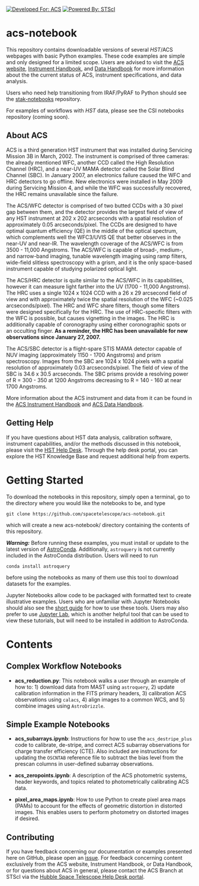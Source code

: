 [![Developed For: ACS](https://img.shields.io/badge/developed%20for-ACS-orange.svg?style=flat)](http://www.stsci.edu/hst/acs) [![Powered By: STScI](https://img.shields.io/badge/powered%20by-STScI-blue.svg?colorA=707170&colorB=3e8ddd&style=flat)](http://www.stsci.edu/)

# acs-notebook

This repository contains downloadable versions of several *HST*/ACS webpages with basic Python examples. These code examples are simple and only designed for a limited scope. Users are advised to visit the [ACS website](http://www.stsci.edu/hst/acs), [Instrument Handbook](http://www.stsci.edu/hst/acs/documents/handbooks/current/cover.html), and [Data Handbook](http://www.stsci.edu/hst/acs/documents/handbooks/currentDHB/acs_cover.html) for more information about the the current status of ACS, instrument specifications, and data analysis.

Users who need help transitioning from IRAF/PyRAF to Python should see the [stak-notebooks](https://github.com/spacetelescope/stak-notebooks) repository. 

For examples of workflows with *HST* data, please see the CSI notebooks repository (coming soon).

## About ACS

ACS is a third generation HST instrument that was installed during Servicing Mission 3B in March, 2002. The instrument is comprised of three cameras: the already mentioned WFC, another CCD called the High Resolution Channel (HRC), and a near-UV MAMA detector called the Solar Blind Channel (SBC). In January 2007, an electronics failure caused the WFC and HRC detectors to go offline. New electronics were installed in May 2009 during Servicing Mission 4, and while the WFC was successfully recovered, the HRC remains unavailable since the failure.

The ACS/WFC detector is comprised of two butted CCDs with a 30 pixel gap between them, and the detector provides the largest field of view of any HST instrument at 202 x 202 arcseconds with a spatial resolution of approximately 0.05 arcseconds/pixel. The CCDs are designed to have optimal quantum efficiency (QE) in the middle of the optical spectrum, which complements well the WFC3/UVIS QE that better observes in the near-UV and near-IR. The wavelength coverage of the ACS/WFC is from 3500 - 11,000 Angstroms. The ACS/WFC is capable of broad-, medium-, and narrow-band imaging, tunable wavelength imaging using ramp filters, wide-field slitless spectroscopy with a grism, and it is the only space-based instrument capable of studying polarized optical light.

The ACS/HRC detector is quite similar to the ACS/WFC in its capabilities, however it can measure light farther into the UV (1700 - 11,000 Angstroms). The HRC uses a single 1024 x 1024 CCD with a 26 x 29 arcsecond field of view and with approximately twice the spatial resolution of the WFC (~0.025 arcseconds/pixel). The HRC and WFC share filters, though some filters were designed specifically for the HRC. The use of HRC-specific filters with the WFC is possible, but causes vignetting in the images. The HRC is additionally capable of coronography using either coronographic spots or an occulting finger. **As a reminder, the HRC has been unavailable for new observations since January 27, 2007.**

The ACS/SBC detector is a flight-spare STIS MAMA detector capable of NUV imaging (approximately 1150 - 1700 Angstroms) and prism spectroscopy. Images from the SBC are 1024 x 1024 pixels with a spatial resolution of approximately 0.03 arcseconds/pixel. The field of view of the SBC is 34.6 x 30.5 arcseconds. The SBC prisms provide a resolving power of R = 300 - 350 at 1200 Angstroms decreasing to R = 140 - 160 at near 1700 Angstroms.

More information about the ACS instrument and data from it can be found in the [ACS Instrument Handbook](http://www.stsci.edu/hst/acs/documents/handbooks/current/cover.html) and [ACS Data Handbook](http://www.stsci.edu/hst/acs/documents/handbooks/currentDHB/acs_cover.html).

## Getting Help

If you have questions about HST data analysis, calibration software, instrument capabilities, and/or the methods discussed in this notebook, please visit the [HST Help Desk](http://hsthelp.stsci.edu). Through the help desk portal, you can explore the HST Knowledge Base and request additional help from experts.

# Getting Started

To download the notebooks in this repository, simply open a terminal, go to the directory where you would like the notebooks to be, and type
```
git clone https://github.com/spacetelescope/acs-notebook.git
```
which will create a new acs-notebook/ directory containing the contents of this repository.
 
___Warning:___ Before running these examples, you must install or update to the latest version of [AstroConda](https://astroconda.readthedocs.io/en/latest/). Additionally, `astroquery` is not currently included in the AstroConda distribution. Users will need to run
```
conda install astroquery
```
before using the notebooks as many of them use this tool to download datasets for the examples.

Jupyter Notebooks allow code to be packaged with formatted text to create illustrative examples. Users who are unfamiliar with Jupyter Notebooks should also see the [short guide](https://jupyter-notebook-beginner-guide.readthedocs.io/en/latest/) for how to use these tools. Users may also prefer to use [Jupyter Lab](http://jupyterlab.readthedocs.io/en/stable/), which is another helpful tool that can be used to view these tutorials, but will need to be installed in addition to AstroConda.

# Contents

## Complex Workflow Notebooks

* **acs_reduction.py**: This notebook walks a user through an example of how to: 1) download data from MAST using `astroquery`, 2) update calibration information in the FITS primary headers, 3) calibration ACS observations using `calacs`, 4) align images to a common WCS, and 5) combine images using `AstroDrizzle`.

## Simple Example Notebooks


* **acs_subarrays.ipynb**: Instructions for how to use the `acs_destripe_plus` code to calibrate, de-stripe, and correct ACS subarray observations for charge transfer efficiency (CTE). Also included are instructions for updating the `OSCNTAB` reference file to subtract the bias level from the prescan columns in user-defined subarray observations.


* **acs_zeropoints.ipynb**: A description of the ACS photometric systems, header keywords, and topics related to photometrically calibrating ACS data. 


* **pixel_area_maps.ipynb**: How to use Python to create pixel area maps (PAMs) to account for the effects of geometric distortion in distorted images. This enables users to perform photometry on distorted images if desired.

## Contributing

If you have feedback concerning our documentation or examples presented here on GitHub, please open an [issue](https://github.com/spacetelescope/acs-notebook/issues). For feedback concerning content exclusively from the ACS website, Instrument Handbook, or Data Handbook, or for questions about ACS in general, please contact the ACS Branch at STScI via the [Hubble Space Telescope Help Desk portal](http://hsthelp.stsci.edu). 

